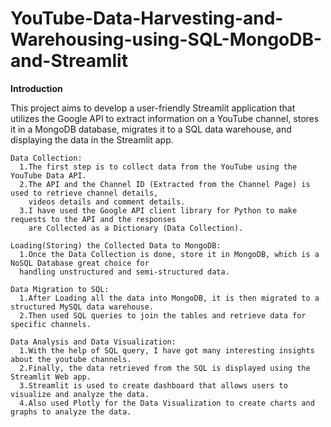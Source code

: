 # YouTube-Data-Harvesting-and-Warehousing-using-SQL-MongoDB-and-Streamlit

**Introduction**

This project aims to develop a user-friendly Streamlit application that utilizes the Google API to extract information on a 
YouTube channel, stores it in a MongoDB database, migrates it to a SQL data warehouse, and displaying the data in the Streamlit app.

    Data Collection:
      1.The first step is to collect data from the YouTube using the YouTube Data API. 
      2.The API and the Channel ID (Extracted from the Channel Page) is used to retrieve channel details, 
        videos details and comment details. 
      3.I have used the Google API client library for Python to make requests to the API and the responses 
        are Collected as a Dictionary (Data Collection).
      
    Loading(Storing) the Collected Data to MongoDB:
      1.Once the Data Collection is done, store it in MongoDB, which is a NoSQL Database great choice for 
      handling unstructured and semi-structured data.
      
    Data Migration to SQL:
      1.After Loading all the data into MongoDB, it is then migrated to a structured MySQL data warehouse.
      2.Then used SQL queries to join the tables and retrieve data for specific channels.
      
    Data Analysis and Data Visualization:
      1.With the help of SQL query, I have got many interesting insights about the youtube channels.
      2.Finally, the data retrieved from the SQL is displayed using the Streamlit Web app.
      3.Streamlit is used to create dashboard that allows users to visualize and analyze the data. 
      4.Also used Plotly for the Data Visualization to create charts and graphs to analyze the data.


